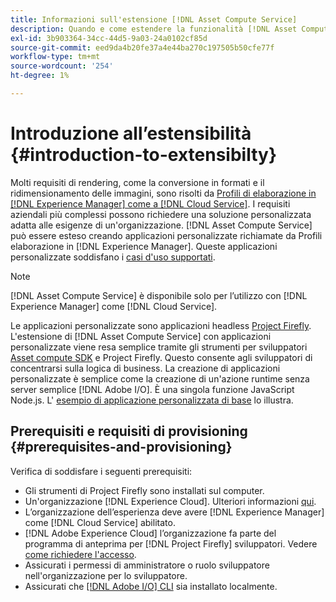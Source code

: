 ```yaml
---
title: Informazioni sull'estensione [!DNL Asset Compute Service]
description: Quando e come estendere la funzionalità [!DNL Asset Compute Service] per eseguire l’elaborazione delle risorse personalizzata.
exl-id: 3b903364-34cc-44d5-9a03-24a0102cf85d
source-git-commit: eed9da4b20fe37a4e44ba270c197505b50cfe77f
workflow-type: tm+mt
source-wordcount: '254'
ht-degree: 1%

---
```


# Introduzione all’estensibilità {#introduction-to-extensibilty}

Molti requisiti di rendering, come la conversione in formati e il ridimensionamento delle immagini, sono risolti da [Profili di elaborazione in [!DNL Experience Manager] come a [!DNL Cloud Service]](https://experienceleague.adobe.com/docs/experience-manager-cloud-service/assets/asset-microservices-overview.html). I requisiti aziendali più complessi possono richiedere una soluzione personalizzata adatta alle esigenze di un&#39;organizzazione. [!DNL Asset Compute Service] può essere esteso creando applicazioni personalizzate richiamate da Profili elaborazione in  [!DNL Experience Manager]. Queste applicazioni personalizzate soddisfano i [casi d&#39;uso supportati](https://experienceleague.adobe.com/docs/experience-manager-cloud-service/assets/manage/asset-microservices-configure-and-use.html).

>[!NOTE]
>
>[!DNL Asset Compute Service] è disponibile solo per l’utilizzo con  [!DNL Experience Manager] come  [!DNL Cloud Service].

Le applicazioni personalizzate sono applicazioni headless [Project Firefly](https://github.com/AdobeDocs/project-firefly). L&#39;estensione di [!DNL Asset Compute Service] con applicazioni personalizzate viene resa semplice tramite gli strumenti per sviluppatori [Asset compute SDK](https://github.com/adobe/asset-compute-sdk) e Project Firefly. Questo consente agli sviluppatori di concentrarsi sulla logica di business. La creazione di applicazioni personalizzate è semplice come la creazione di un&#39;azione runtime senza server semplice [!DNL Adobe I/O]. È una singola funzione JavaScript Node.js. L&#39; [esempio di applicazione personalizzata di base](https://github.com/adobe/asset-compute-example-workers/blob/master/projects/worker-basic/worker-basic.js) lo illustra.

## Prerequisiti e requisiti di provisioning {#prerequisites-and-provisioning}

Verifica di soddisfare i seguenti prerequisiti:

* Gli strumenti di Project Firefly sono installati sul computer.
* Un&#39;organizzazione [!DNL Experience Cloud]. Ulteriori informazioni [qui](https://www.adobe.io/project-firefly/docs/getting_started/#acquire-access-and-credentials).
* L’organizzazione dell’esperienza deve avere [!DNL Experience Manager] come [!DNL Cloud Service] abilitato.
* [!DNL Adobe Experience Cloud] l’organizzazione fa parte del programma di anteprima per  [!DNL Project Firefly] sviluppatori. Vedere [come richiedere l&#39;accesso](https://www.adobe.io/project-firefly/docs/overview/getting_access/).
* Assicurati i permessi di amministratore o ruolo sviluppatore nell&#39;organizzazione per lo sviluppatore.
* Assicurati che [[!DNL Adobe I/O] CLI](https://github.com/adobe/aio-cli) sia installato localmente.

<!-- TBD for later:

* What all accesses and licenses are required?
* What all permissions are required to create, debug, and deploy custom applications?
* How do developers get access and provision the required apps?
* What is repository management?
* Anything on security and data transfer?
* What about handling personal or sensitive information?
* Custom application SLA is dependent on SLAs of various services it depends on.
* Document how the devs can get to know the KPIs of their custom applications. The KPIs are dependent on the performance at Adobe's side, amongst other things.
-->
